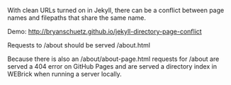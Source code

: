 With clean URLs turned on in Jekyll, there can be a conflict between page names and filepaths that share the same name.

Demo: http://bryanschuetz.github.io/jekyll-directory-page-conflict

Requests to /about should be served /about.html

Because there is also an /about/about-page.html requests for /about are served a 404 error on GitHub Pages and are served a directory index in WEBrick when running a server locally.

